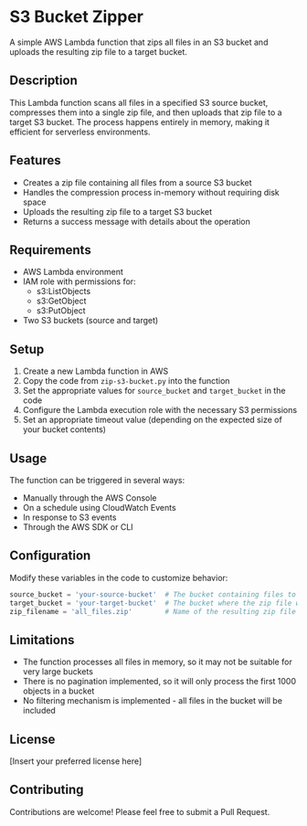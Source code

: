 # S3 Bucket Zipper

A simple AWS Lambda function that zips all files in an S3 bucket and uploads the resulting zip file to a target bucket.

## Description

This Lambda function scans all files in a specified S3 source bucket, compresses them into a single zip file, and then uploads that zip file to a target S3 bucket. The process happens entirely in memory, making it efficient for serverless environments.

## Features

- Creates a zip file containing all files from a source S3 bucket
- Handles the compression process in-memory without requiring disk space
- Uploads the resulting zip file to a target S3 bucket
- Returns a success message with details about the operation

## Requirements

- AWS Lambda environment
- IAM role with permissions for:
  - s3:ListObjects
  - s3:GetObject
  - s3:PutObject
- Two S3 buckets (source and target)

## Setup

1. Create a new Lambda function in AWS
2. Copy the code from `zip-s3-bucket.py` into the function
3. Set the appropriate values for `source_bucket` and `target_bucket` in the code
4. Configure the Lambda execution role with the necessary S3 permissions
5. Set an appropriate timeout value (depending on the expected size of your bucket contents)

## Usage

The function can be triggered in several ways:

- Manually through the AWS Console
- On a schedule using CloudWatch Events
- In response to S3 events
- Through the AWS SDK or CLI

## Configuration

Modify these variables in the code to customize behavior:

```python
source_bucket = 'your-source-bucket'  # The bucket containing files to zip
target_bucket = 'your-target-bucket'  # The bucket where the zip file will be stored
zip_filename = 'all_files.zip'        # Name of the resulting zip file
```

## Limitations

- The function processes all files in memory, so it may not be suitable for very large buckets
- There is no pagination implemented, so it will only process the first 1000 objects in a bucket
- No filtering mechanism is implemented - all files in the bucket will be included

## License

[Insert your preferred license here]

## Contributing

Contributions are welcome! Please feel free to submit a Pull Request.
